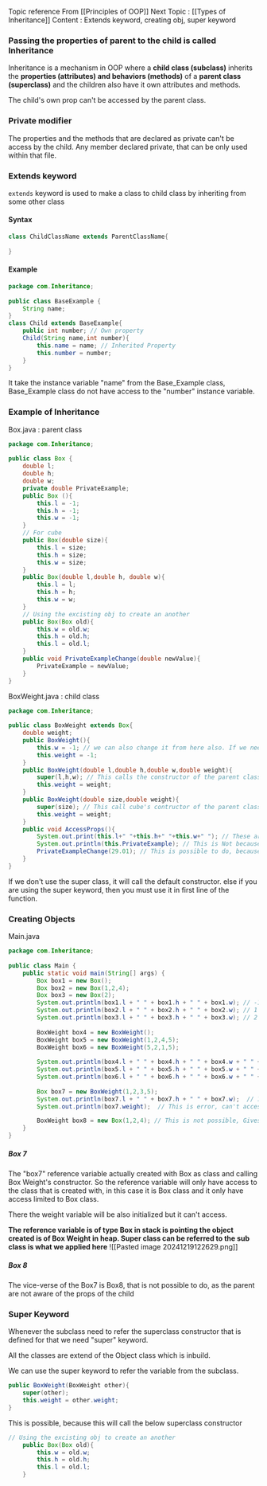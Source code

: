 Topic reference From [[Principles of OOP]]
Next Topic : [[Types of Inheritance]]
Content : Extends keyword, creating obj, super keyword

### Passing the properties of parent to the child is called Inheritance

Inheritance is a mechanism in OOP where a **child class (subclass)** inherits the **properties (attributes) and behaviors (methods)** of a **parent class (superclass)** and the children also have it own attributes and methods.

The child's own prop can't be accessed by the parent class.
### Private modifier
The properties and the methods that are declared as private can't be access by the child.
Any member declared private, that can be only used within that file.
### Extends keyword

`extends` keyword is used to make a class to child class by inheriting from some other class

#### Syntax
```Java
class ChildClassName extends ParentClassName{
	
}
```
#### Example
```Java
package com.Inheritance;  
  
public class BaseExample {  
    String name;  
}  
class Child extends BaseExample{
	public int number; // Own property
    Child(String name,int number){  
        this.name = name; // Inherited Property
        this.number = number;
    }  
}
```
It take the instance variable "name" from the Base_Example class, Base_Example class do not have access to the "number" instance variable.

### Example of Inheritance

Box.java : parent class
```Java
package com.Inheritance;  
  
public class Box {  
    double l;  
    double h;  
    double w;  
    private double PrivateExample;  
    public Box (){  
        this.l = -1;  
        this.h = -1;  
        this.w = -1;  
    }  
    // For cube  
    public Box(double size){  
        this.l = size;  
        this.h = size;  
        this.w = size;  
    }  
    public Box(double l,double h, double w){  
        this.l = l;  
        this.h = h;  
        this.w = w;  
    }
	// Using the excisting obj to create an another
	public Box(Box old){  
	    this.w = old.w;  
	    this.h = old.h;  
	    this.l = old.l;  
	}
    public void PrivateExampleChange(double newValue){  
	    PrivateExample = newValue;  
	}
}
```

BoxWeight.java : child class
```Java
package com.Inheritance;  
  
public class BoxWeight extends Box{  
    double weight;  
    public BoxWeight(){  
        this.w = -1; // we can also change it from here also. If we need  
        this.weight = -1;  
    }  
    public BoxWeight(double l,double h,double w,double weight){  
        super(l,h,w); // This calls the constructor of the parent class,and initializing the parent class props  
        this.weight = weight;  
    }  
    public BoxWeight(double size,double weight){  
        super(size); // This call cube's contructor of the parent class, this has to be first.
        this.weight = weight;  
    }  
    public void AccessProps(){  
        System.out.print(this.l+" "+this.h+" "+this.w+" "); // These are accessible from parent  
        System.out.println(this.PrivateExample); // This is Not because it is private  
        PrivateExampleChange(29.01); // This is possible to do, because we call a certain function and change the value using the function inside that Box.java file 
    }  
}
```
If we don't use the super class, it will call the default constructor. else if you are using the super keyword, then you must use it in first line of the function.
### Creating Objects

Main.java
```Java
package com.Inheritance;  
  
public class Main {  
    public static void main(String[] args) {  
        Box box1 = new Box();  
        Box box2 = new Box(1,2,4);  
        Box box3 = new Box(2);  
        System.out.println(box1.l + " " + box1.h + " " + box1.w); // -1 -1 -1
        System.out.println(box2.l + " " + box2.h + " " + box2.w); // 1 2 4
        System.out.println(box3.l + " " + box3.h + " " + box3.w); // 2 2 2
  
        BoxWeight box4 = new BoxWeight();
        BoxWeight box5 = new BoxWeight(1,2,4,5);  
        BoxWeight box6 = new BoxWeight(5,2,1,5);  
  
        System.out.println(box4.l + " " + box4.h + " " + box4.w + " " + box4.weight); // -1 -1 -1 -1
        System.out.println(box5.l + " " + box5.h + " " + box5.w + " " + box4.weight); // 1 2 3 
        System.out.println(box6.l + " " + box6.h + " " + box6.w + " " + box4.weight); // 5 2 1 5  
        
        Box box7 = new BoxWeight(1,2,3,5);  
        System.out.println(box7.l + " " + box7.h + " " + box7.w);  // 1 2 3
        System.out.println(box7.weight);  // This is error, can't access

		BoxWeight box8 = new Box(1,2,4); // This is not possible, Gives error.
    }  
}
```
##### Box 7
The "box7" reference variable actually created with Box as class and calling Box Weight's constructor. So the reference variable will only have access to the class that is created with, in this case it is Box class and it only have access limited to Box class.

There the weight variable will be also initialized but it can't access.

**The reference variable is of type Box in stack is pointing the object created is of Box Weight in heap. Super class can be referred to the sub class is what we applied here**
![[Pasted image 20241219122629.png]]

##### Box 8
The vice-verse of the Box7 is Box8, that is not possible to do, as the parent are not aware of the props of the child

### Super Keyword

Whenever the subclass need to refer the superclass constructor that is defined for that we need "super" keyword.

All the classes are extend of the Object class which is inbuild.

We can use the super keyword to refer the variable from the subclass.

```Java
public BoxWeight(BoxWeight other){
	super(other);
	this.weight = other.weight;
}
```
This is possible, because this will call the below superclass constructor

```Java
// Using the excisting obj to create an another
	public Box(Box old){  
	    this.w = old.w;  
	    this.h = old.h;  
	    this.l = old.l;  
	}
```

